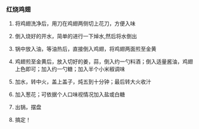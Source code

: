 ### 红烧鸡翅

1. 将鸡翅洗净后，用刀在鸡翅两侧切上花刀，方便入味

2. 倒入烧好的开水，简单的进行一下焯水,然后将水倒出

3. 锅中放入油，等油热后，直接倒入鸡翅，将鸡翅两面煎至金黄

4. 鸡翅煎至金黄后，放入切好的姜，蒜，倒入约一勺料酒；倒入适量酱油，鸡翅上色即可；加入约一勺糖；加入半个小米椒调味

5. 加水，转中火，盖上盖子，炖五到十分钟；最后转大火收汁

6. 加入葱花；可依据个人口味视情况加入盐或白糖

7. 出锅，摆盘

8. 搞定！
